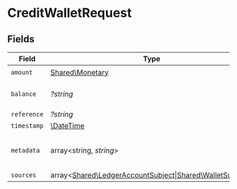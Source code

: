 # CreditWalletRequest


## Fields

| Field                                                                                     | Type                                                                                      | Required                                                                                  | Description                                                                               |
| ----------------------------------------------------------------------------------------- | ----------------------------------------------------------------------------------------- | ----------------------------------------------------------------------------------------- | ----------------------------------------------------------------------------------------- |
| `amount`                                                                                  | [Shared\Monetary](../../Models/Shared/Monetary.md)                                        | :heavy_check_mark:                                                                        | N/A                                                                                       |
| `balance`                                                                                 | *?string*                                                                                 | :heavy_minus_sign:                                                                        | The balance to credit                                                                     |
| `reference`                                                                               | *?string*                                                                                 | :heavy_minus_sign:                                                                        | N/A                                                                                       |
| `timestamp`                                                                               | [\DateTime](https://www.php.net/manual/en/class.datetime.php)                             | :heavy_minus_sign:                                                                        | N/A                                                                                       |
| `metadata`                                                                                | array<string, *string*>                                                                   | :heavy_minus_sign:                                                                        | Metadata associated with the wallet.                                                      |
| `sources`                                                                                 | array<[Shared\LedgerAccountSubject\|Shared\WalletSubject](../../Models/Shared/Subject.md)> | :heavy_minus_sign:                                                                        | N/A                                                                                       |
